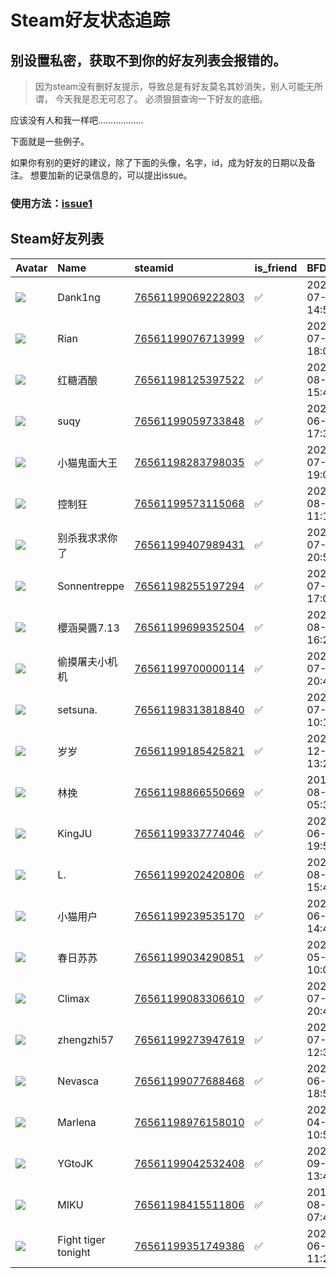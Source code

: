 # Steam好友状态追踪
## 别设置私密，获取不到你的好友列表会报错的。

> 因为steam没有删好友提示，导致总是有好友莫名其妙消失，别人可能无所谓，
> 今天我是忍无可忍了。 必须狠狠查询一下好友的底细。

应该没有人和我一样吧………………

下面就是一些例子。

如果你有别的更好的建议，除了下面的头像，名字，id，成为好友的日期以及备注。 想要加新的记录信息的，可以提出issue。

### 使用方法：[issue1](https://github.com/systemannounce/SteamFriends/issues/1)



## Steam好友列表
| Avatar                                                                            | Name                | steamid                                                                     | is_friend   | BFD                 | removed_time   | Remark   |
|:----------------------------------------------------------------------------------|:--------------------|:----------------------------------------------------------------------------|:------------|:--------------------|:---------------|:---------|
| ![](https://avatars.steamstatic.com/e127328a80191084d2ea09b28ba2e2d7e3f9941b.jpg) | Dank1ng             | [76561199069222803](https://steamcommunity.com/profiles/76561199069222803/) | ✅           | 2024-07-03 14:50:23 |                |          |
| ![](https://avatars.steamstatic.com/86a592cf38bc8f761442f068fca1a35712834e68.jpg) | Rian                | [76561199076713999](https://steamcommunity.com/profiles/76561199076713999/) | ✅           | 2024-07-29 18:07:53 |                |          |
| ![](https://avatars.steamstatic.com/e33c3f7a18a1a744a0a6e04f8fec6be945d85ba5.jpg) | 红糖酒酿                | [76561198125397522](https://steamcommunity.com/profiles/76561198125397522/) | ✅           | 2024-08-07 15:41:12 |                |          |
| ![](https://avatars.steamstatic.com/c302f52153c4b0232974ad9e67db044b6ddb2077.jpg) | suqy                | [76561199059733848](https://steamcommunity.com/profiles/76561199059733848/) | ✅           | 2024-06-04 17:32:15 |                |          |
| ![](https://avatars.steamstatic.com/9ab854c23ad39c58c4a0dcb78a9104a2cd9691d4.jpg) | 小猫鬼面大王              | [76561198283798035](https://steamcommunity.com/profiles/76561198283798035/) | ✅           | 2024-07-08 19:07:12 |                |          |
| ![](https://avatars.steamstatic.com/d94eeb7d936fe548ca0d07a04664705e23cb8063.jpg) | 控制狂                 | [76561199573115068](https://steamcommunity.com/profiles/76561199573115068/) | ✅           | 2024-08-08 11:19:35 |                |          |
| ![](https://avatars.steamstatic.com/49fb7de0319d620b2983dbcc0ffa1e7529c0c5ad.jpg) | 别杀我求求你了             | [76561199407989431](https://steamcommunity.com/profiles/76561199407989431/) | ✅           | 2024-07-28 20:55:22 |                |          |
| ![](https://avatars.steamstatic.com/7ee981728f2aabed59396e47e4201b210a746564.jpg) | Sonnentreppe        | [76561198255197294](https://steamcommunity.com/profiles/76561198255197294/) | ✅           | 2024-07-29 17:03:53 |                |          |
| ![](https://avatars.steamstatic.com/51bb78fd07a616dffa959c285ad0951a7ece4680.jpg) | 櫻涵昊醬7.13            | [76561199699352504](https://steamcommunity.com/profiles/76561199699352504/) | ✅           | 2024-08-10 16:26:31 |                |          |
| ![](https://avatars.steamstatic.com/40bf29a0a7d3e4a36e64456677985317e46ff3de.jpg) | 偷摸屠夫小机机             | [76561199700000114](https://steamcommunity.com/profiles/76561199700000114/) | ✅           | 2024-07-08 20:40:18 |                |          |
| ![](https://avatars.steamstatic.com/92c669e44bebd106a94c578a07e655ce846891e5.jpg) | setsuna.            | [76561198313818840](https://steamcommunity.com/profiles/76561198313818840/) | ✅           | 2023-07-28 10:10:47 |                |          |
| ![](https://avatars.steamstatic.com/e1634a56bffffdc737807289e5163d8e62df8c1e.jpg) | 岁岁                  | [76561199185425821](https://steamcommunity.com/profiles/76561199185425821/) | ✅           | 2022-12-26 13:27:51 |                |          |
| ![](https://avatars.steamstatic.com/6614347a60e63460480b30102ccecbf0c0bfdddc.jpg) | 林挽                  | [76561198866550669](https://steamcommunity.com/profiles/76561198866550669/) | ✅           | 2019-08-01 05:38:01 |                |          |
| ![](https://avatars.steamstatic.com/d3eb39d70f297a4191bea908797cd7972a77ad86.jpg) | KingJU              | [76561199337774046](https://steamcommunity.com/profiles/76561199337774046/) | ✅           | 2024-06-17 19:54:42 |                |          |
| ![](https://avatars.steamstatic.com/e6ca2375675e7700908a1988f6c7bf3ff285b08f.jpg) | L.                  | [76561199202420806](https://steamcommunity.com/profiles/76561199202420806/) | ✅           | 2024-08-07 15:41:12 |                |          |
| ![](https://avatars.steamstatic.com/3fd5cd37694e02f0daa6e0f657ac3c31961375f0.jpg) | 小猫用户                | [76561199239535170](https://steamcommunity.com/profiles/76561199239535170/) | ✅           | 2024-06-16 14:46:40 |                |          |
| ![](https://avatars.steamstatic.com/fef49e7fa7e1997310d705b2a6158ff8dc1cdfeb.jpg) | 春日苏苏                | [76561199034290851](https://steamcommunity.com/profiles/76561199034290851/) | ✅           | 2024-05-13 10:07:41 |                |          |
| ![](https://avatars.steamstatic.com/b9df8dc08160923f952edd1415bd2a860bd07069.jpg) | Climax              | [76561199083306610](https://steamcommunity.com/profiles/76561199083306610/) | ✅           | 2024-07-28 20:46:45 |                |          |
| ![](https://avatars.steamstatic.com/fef49e7fa7e1997310d705b2a6158ff8dc1cdfeb.jpg) | zhengzhi57          | [76561199273947619](https://steamcommunity.com/profiles/76561199273947619/) | ✅           | 2024-07-18 12:39:50 |                |          |
| ![](https://avatars.steamstatic.com/ccd3de20926234a2b44eb363ea1d17bdda1f890f.jpg) | Nevasca             | [76561199077688468](https://steamcommunity.com/profiles/76561199077688468/) | ✅           | 2024-06-01 18:55:56 |                |          |
| ![](https://avatars.steamstatic.com/59788cf0f9efc2a041e7f2ec684af1c8459c7ec7.jpg) | Marlena             | [76561198976158010](https://steamcommunity.com/profiles/76561198976158010/) | ✅           | 2023-04-17 10:57:45 |                |          |
| ![](https://avatars.steamstatic.com/f46a7ef0f2d3cb1c5c83d33525b17924963b28d8.jpg) | YGtoJK              | [76561199042532408](https://steamcommunity.com/profiles/76561199042532408/) | ✅           | 2022-09-16 13:47:45 |                |          |
| ![](https://avatars.steamstatic.com/7100dfd2b813ccf2fef0947f9209c4bb66b3c260.jpg) | MIKU                | [76561198415511806](https://steamcommunity.com/profiles/76561198415511806/) | ✅           | 2018-08-08 07:46:06 |                |          |
| ![](https://avatars.steamstatic.com/5e7bfd372454368ad63dd025f0bcf76950cceffa.jpg) | Fight tiger tonight | [76561199351749386](https://steamcommunity.com/profiles/76561199351749386/) | ✅           | 2024-06-29 11:29:46 |                |          |